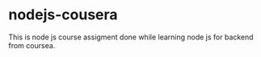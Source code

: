 # nodejs-cousera
This is node js course assigment done while learning node js for backend from coursea.

